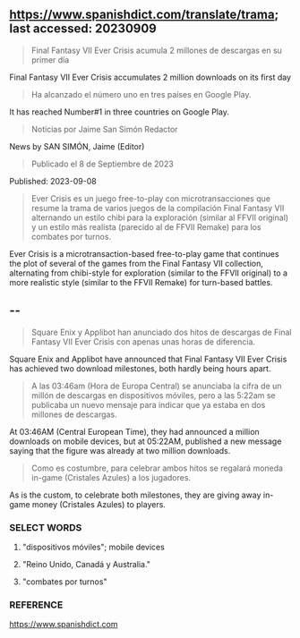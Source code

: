 ## https://www.spanishdict.com/translate/trama; last accessed: 20230909


> Final Fantasy VII Ever Crisis acumula 2 millones de descargas en su primer día

Final Fantasy VII Ever Crisis accumulates 2 million downloads on its first day

> Ha alcanzado el número uno en tres países en Google Play.

It has reached Number#1 in three countries on Google Play.

> Noticias por Jaime San Simón Redactor

News by SAN SIMÓN, Jaime (Editor)

> Publicado el 8 de Septiembre de 2023

Published: 2023-09-08

> Ever Crisis es un juego free-to-play con microtransacciones que resume la trama de varios juegos de la compilación Final Fantasy VII alternando un estilo chibi para la exploración (similar al FFVII original) y un estilo más realista (parecido al de FFVII Remake) para los combates por turnos. 

Ever Crisis is a  microtransaction-based free-to-play game that continues the plot of several of the games from the Final Fantasy VII collection, alternating from chibi-style for exploration (similar to the FFVII original) to a more realistic style (similar to the FFVII Remake) for turn-based battles.

## --

> Square Enix y Applibot han anunciado dos hitos de descargas de Final Fantasy VII Ever Crisis con apenas unas horas de diferencia.

Square Enix and Applibot have announced that Final Fantasy VII Ever Crisis has achieved two download milestones, both hardly being hours apart.

> A las 03:46am (Hora de Europa Central) se anunciaba la cifra de un millón de descargas en dispositivos móviles, pero a las 5:22am se publicaba un nuevo mensaje para indicar que ya estaba en dos millones de descargas.

At 03:46AM (Central European Time), they had announced a million downloads on mobile devices, but at 05:22AM, published a new message saying that the figure was already at two million downloads.

> Como es costumbre, para celebrar ambos hitos se regalará moneda in-game (Cristales Azules) a los jugadores.

As is the custom, to celebrate both milestones, they are giving away in-game money (Cristales Azules) to players.

### SELECT WORDS

1) "dispositivos móviles"; mobile devices

2) "Reino Unido, Canadá y Australia."

3) "combates por turnos"

### REFERENCE

https://www.spanishdict.com
